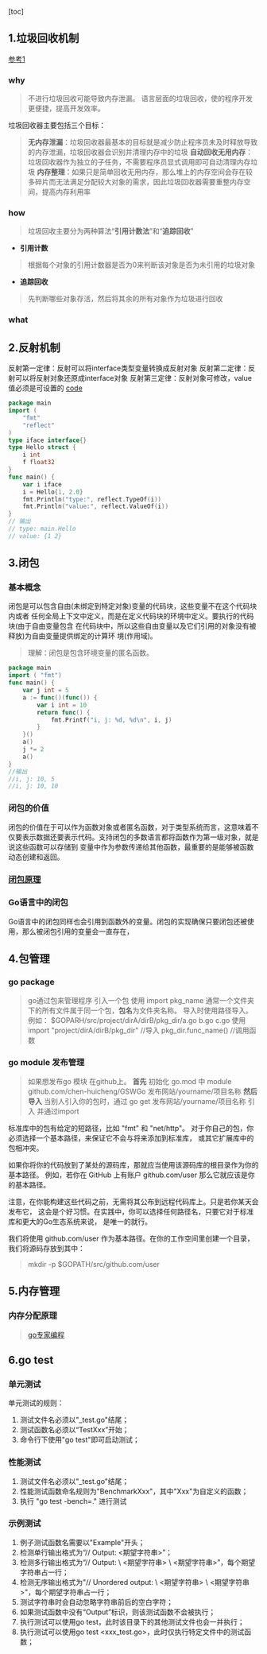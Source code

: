 [toc]
## 1.垃圾回收机制
[参考1](https://zhuanlan.zhihu.com/p/297177002) 

### why
> 不进行垃圾回收可能导致内存泄漏。
> 语言层面的垃圾回收，使的程序开发更便捷，提高开发效率。

垃圾回收器主要包括三个目标：

> **无内存泄漏**：垃圾回收器最基本的目标就是减少防止程序员未及时释放导致的内存泄漏，垃圾回收器会识别并清理内存中的垃圾
> **自动回收无用内存**：垃圾回收器作为独立的子任务，不需要程序员显式调用即可自动清理内存垃圾
> **内存整理**：如果只是简单回收无用内存，那么堆上的内存空间会存在较多碎片而无法满足分配较大对象的需求，因此垃圾回收器需要重整内存空间，提高内存利用率

### how
> 垃圾回收主要分为两种算法“**引用计数法**”和“**追踪回收**”

+ **引用计数**
> 根据每个对象的引用计数器是否为0来判断该对象是否为未引用的垃圾对象
> 

+ **追踪回收**
> 先判断哪些对象存活，然后将其余的所有对象作为垃圾进行回收

### what


## 2.反射机制
反射第一定律：反射可以将interface类型变量转换成反射对象
反射第二定律：反射可以将反射对象还原成interface对象
反射第三定律：反射对象可修改，value值必须是可设置的
[code](./../go09/01_reflect.go)
```go
package main
import (
	"fmt"
	"reflect"
)
type iface interface{}
type Hello struct {
	i int
	f float32
}
func main() {
	var i iface
	i = Hello{1, 2.0}
	fmt.Println("type:", reflect.TypeOf(i))
	fmt.Println("value:", reflect.ValueOf(i))
}
// 输出
// type: main.Hello
// value: {1 2}
```

## 3.闭包
### 基本概念
闭包是可以包含自由(未绑定到特定对象)变量的代码块，这些变量不在这个代码块内或者 任何全局上下文中定义，而是在定义代码块的环境中定义。要执行的代码块(由于自由变量包含 在代码块中，所以这些自由变量以及它们引用的对象没有被释放)为自由变量提供绑定的计算环 境(作用域)。
> 理解：闭包是包含环境变量的匿名函数。
```go
package main
import ( "fmt")
func main() {
	var j int = 5
	a := func()(func()) { 
		var i int = 10
		return func() {
			fmt.Printf("i, j: %d, %d\n", i, j)
		} 
	}()
	a()
	j *= 2 
	a()
}
//输出
//i, j: 10, 5
//i, j: 10, 10
```
### 闭包的价值 
闭包的价值在于可以作为函数对象或者匿名函数，对于类型系统而言，这意味着不仅要表示数据还要表示代码。支持闭包的多数语言都将函数作为第一级对象，就是说这些函数可以存储到 变量中作为参数传递给其他函数，最重要的是能够被函数动态创建和返回。
### [闭包原理](https://zhuanlan.zhihu.com/p/360939266)
### Go语言中的闭包 
Go语言中的闭包同样也会引用到函数外的变量。闭包的实现确保只要闭包还被使用，那么被闭包引用的变量会一直存在，

## 4.包管理
### go package
> go通过包来管理程序
> 引入一个包 使用 import pkg_name
> 通常一个文件夹下的所有文件属于同一个包，**包名**为文件夹名称。
> 导入时使用路径导入。
> 例如：
> $GOPARH/src/project/dirA/dirB/pkg_dir/a.go b.go c.go
> 使用
> import "project/dirA/dirB/pkg_dir" //导入
> pkg_dir.func_name() //调用函数

### go module 发布管理
> 如果想发布go 模块 在github上。
> **首先** 初始化 go.mod 中 
> module github.com/chen-huicheng/GSWGo   发布网站/yourname/项目名称
> **然后导入** 当别人引入你的包时，通过  go get 发布网站/yourname/项目名称 引入 并通过import 
> 
标准库中的包有给定的短路径，比如 "fmt" 和 "net/http"。 对于你自己的包，你必须选择一个基本路径，来保证它不会与将来添加到标准库， 或其它扩展库中的包相冲突。

如果你将你的代码放到了某处的源码库，那就应当使用该源码库的根目录作为你的基本路径。 例如，若你在 GitHub 上有账户 github.com/user 那么它就应该是你的基本路径。

注意，在你能构建这些代码之前，无需将其公布到远程代码库上。只是若你某天会发布它， 这会是个好习惯。在实践中，你可以选择任何路径名，只要它对于标准库和更大的Go生态系统来说， 是唯一的就行。

我们将使用 github.com/user 作为基本路径。在你的工作空间里创建一个目录， 我们将源码存放到其中：

> mkdir -p $GOPATH/src/github.com/user

## 5.内存管理
### 内存分配原理
> [go专家编程](https://books.studygolang.com/GoExpertProgramming/chapter04/4.1-memory_alloc.html)
## 6.go test
### 单元测试
单元测试的规则：
1. 测试文件名必须以"_test.go"结尾；
2. 测试函数名必须以“TestXxx”开始；
3. 命令行下使用"go test"即可启动测试；

### 性能测试
1.  测试文件名必须以"_test.go"结尾；
2.  性能测试函数命名规则为"BenchmarkXxx"，其中"Xxx"为自定义的函数；
3.  执行 "go test -bench=." 进行测试

### 示例测试
1. 例子测试函数名需要以"Example"开头；
2. 检测单行输出格式为“// Output: <期望字符串>”；
3. 检测多行输出格式为“// Output: \ <期望字符串> \ <期望字符串>”，每个期望字符串占一行；
4. 检测无序输出格式为"// Unordered output: \ <期望字符串> \ <期望字符串>"，每个期望字符串占一行；
5. 测试字符串时会自动忽略字符串前后的空白字符；
6. 如果测试函数中没有“Output”标识，则该测试函数不会被执行；
7. 执行测试可以使用go test，此时该目录下的其他测试文件也会一并执行；
8. 执行测试可以使用go test <xxx_test.go>，此时仅执行特定文件中的测试函数；

